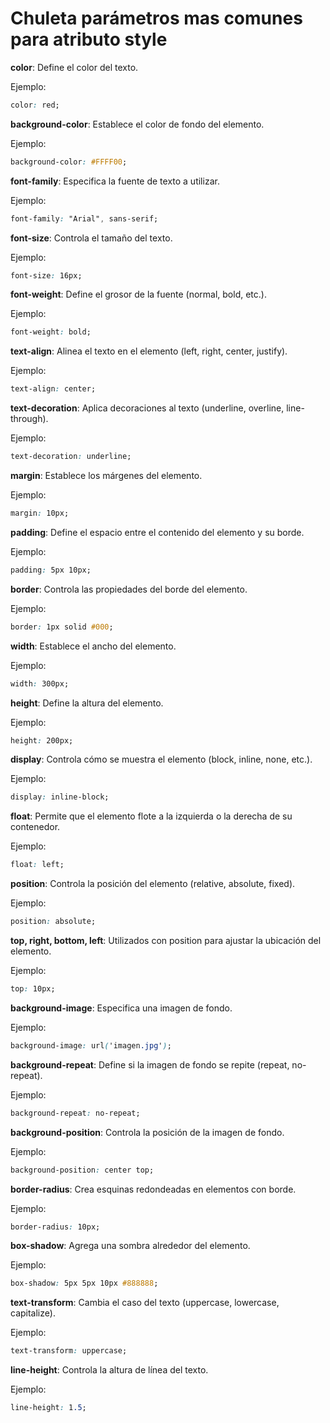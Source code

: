 # Chuleta parámetros mas comunes para atributo style

**color**: Define el color del texto.

Ejemplo:
```css
color: red;
```

**background-color**: Establece el color de fondo del elemento.

Ejemplo:
```css
background-color: #FFFF00;
```

**font-family**: Especifica la fuente de texto a utilizar.

Ejemplo:
```css
font-family: "Arial", sans-serif;
```

**font-size**: Controla el tamaño del texto.

Ejemplo:
```css
font-size: 16px;
```

**font-weight**: Define el grosor de la fuente (normal, bold, etc.).

Ejemplo:
```css
font-weight: bold;
```

**text-align**: Alinea el texto en el elemento (left, right, center, justify).

Ejemplo:
```css
text-align: center;
```

**text-decoration**: Aplica decoraciones al texto (underline, overline, line-through).

Ejemplo:
```css
text-decoration: underline;
```

**margin**: Establece los márgenes del elemento.

Ejemplo:
```css
margin: 10px;
```

**padding**: Define el espacio entre el contenido del elemento y su borde.

Ejemplo:
```css
padding: 5px 10px;
```

**border**: Controla las propiedades del borde del elemento.

Ejemplo:
```css
border: 1px solid #000;
```

**width**: Establece el ancho del elemento.

Ejemplo:
```css
width: 300px;
```

**height**: Define la altura del elemento.

Ejemplo:
```css
height: 200px;
```

**display**: Controla cómo se muestra el elemento (block, inline, none, etc.).

Ejemplo:
```css
display: inline-block;
```

**float**: Permite que el elemento flote a la izquierda o la derecha de su contenedor.

Ejemplo:
```css
float: left;
```

**position**: Controla la posición del elemento (relative, absolute, fixed).

Ejemplo:
```css
position: absolute;
```

**top, right, bottom, left**: Utilizados con position para ajustar la ubicación del elemento.

Ejemplo:
```css
top: 10px;
```

**background-image**: Especifica una imagen de fondo.

Ejemplo:
```css
background-image: url('imagen.jpg');
```

**background-repeat**: Define si la imagen de fondo se repite (repeat, no-repeat).

Ejemplo:
```css
background-repeat: no-repeat;
```

**background-position**: Controla la posición de la imagen de fondo.

Ejemplo:
```css
background-position: center top;
```

**border-radius**: Crea esquinas redondeadas en elementos con borde.

Ejemplo:
```css
border-radius: 10px;
```

**box-shadow**: Agrega una sombra alrededor del elemento.

Ejemplo:
```css
box-shadow: 5px 5px 10px #888888;
```

**text-transform**: Cambia el caso del texto (uppercase, lowercase, capitalize).

Ejemplo:
```css
text-transform: uppercase;
```

**line-height**: Controla la altura de línea del texto.

Ejemplo:
```css
line-height: 1.5;
```